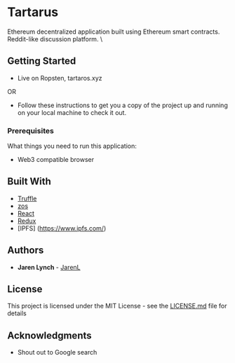 # Tartarus

Ethereum decentralized application built using Ethereum smart contracts. Reddit-like discussion platform. \

## Getting Started

- Live on Ropsten, tartaros.xyz

OR

- Follow these instructions to get you a copy of the project up and running on your local machine to check it out. 

### Prerequisites

What things you need to run this application:

- Web3 compatible browser

## Built With

* [Truffle](https://truffleframework.com/truffle)
* [zos](https://docs.openzeppelin.com/openzeppelin/index.html) 
* [React](https://reactjs.org/) 
* [Redux](https://redux.js.org/)
* [IPFS] (https://www.ipfs.com/)

## Authors

* **Jaren Lynch** - [JarenL](https://github.com/JarenL)

## License

This project is licensed under the MIT License - see the [LICENSE.md](LICENSE.md) file for details

## Acknowledgments 
 - Shout out to Google search

